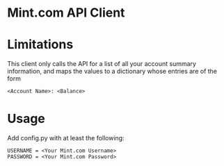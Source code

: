 Mint.com API Client
===================
# Limitations
This client only calls the API for a list of all your account summary information, and maps the values to a dictionary whose entries are of the form
```
<Account Name>: <Balance>
```

# Usage
Add config.py with at least the following:
```
USERNAME = <Your Mint.com Username>
PASSWORD = <Your Mint.com Password>
```
